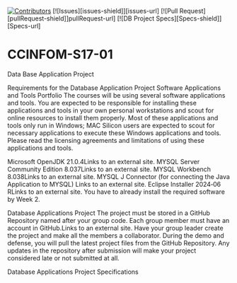 <a id = "readme-top"> </a>

<!---Quick Access Buttons--->
[![Contributors][contributors-shield]][contributors-url]
[![Issues][issues-shield]][issues-url]
[![Pull Request][pullRequest-shield]]pullRequest-url]
[![DB Project Specs][Specs-shield]][Specs-url]

<!---Shield References--->
[contributors-shield]:
https://img.shields.io/github/contributors/jor-jfdt/CCINFOM-S17-01?style=flat
[contributors-url]:
https://github.com/jor-jfdt/CCINFOM-S17-01/graphs/contributors

# CCINFOM-S17-01
Data Base Application Project

Requirements for the Database Application Project
Software Applications and Tools Portfolio
The courses will be using several software applications and tools. You are expected to be responsible for installing these applications and tools in your own personal workstations and scout for online resources to install them properly. Most of these applications and tools only run in Windows; MAC Silicon users are expected to scout for necessary applications to execute these Windows applications and tools.
Please read the licensing agreements and limitations of using these applications and tools.

Microsoft OpenJDK 21.0.4Links to an external site.
MYSQL Server Community Edition 8.037Links to an external site.
MYSQL Workbench 8.038Links to an external site.
MYSQL J Connector (for connecting the Java Application to MYSQL) Links to an external site.
Eclipse Installer 2024‑06 RLinks to an external site.
You have to already install the required software by Week 2.

Database Applications Project
The project must be stored in a GitHub Repository named after your group code. Each group member must have an account in GitHub.Links to an external site. Have your group leader create the project and make all the members a collaborator. During the demo and defense, you will pull the latest project files from the GitHub Repository. Any updates in the repository after submission will make your project considered late or not submitted at all.



Database Applications Project Specifications
